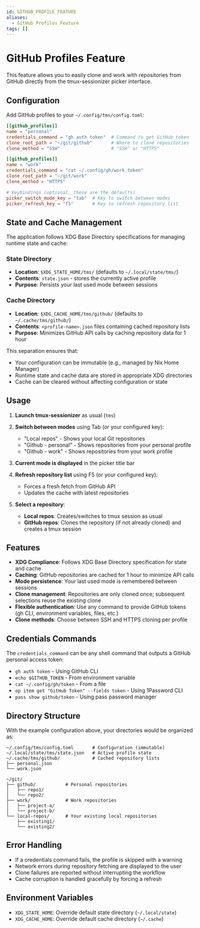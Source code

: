 ```yaml
---
id: GITHUB_PROFILE_FEATURE
aliases:
  - GitHub Profiles Feature
tags: []
---
```

# GitHub Profiles Feature

This feature allows you to easily clone and work with repositories from GitHub directly from the tmux-sessionizer picker interface.

## Configuration

Add GitHub profiles to your `~/.config/tms/config.toml`:

```toml
[[github_profiles]]
name = "personal"
credentials_command = "gh auth token"  # Command to get GitHub token
clone_root_path = "~/git/github"       # Where to clone repositories
clone_method = "SSH"                   # "SSH" or "HTTPS"

[[github_profiles]]
name = "work"
credentials_command = "cat ~/.config/gh/work_token"
clone_root_path = "~/git/work"
clone_method = "HTTPS"

# Keybindings (optional, these are the defaults)
picker_switch_mode_key = "tab"  # Key to switch between modes
picker_refresh_key = "f5"       # Key to refresh repository list
```

## State and Cache Management

The application follows XDG Base Directory specifications for managing runtime state and cache:

### State Directory
- **Location**: `$XDG_STATE_HOME/tms/` (defaults to `~/.local/state/tms/`)
- **Contents**: `state.json` - stores the currently active profile
- **Purpose**: Persists your last used mode between sessions

### Cache Directory
- **Location**: `$XDG_CACHE_HOME/tms/github/` (defaults to `~/.cache/tms/github/`)
- **Contents**: `<profile-name>.json` files containing cached repository lists
- **Purpose**: Minimizes GitHub API calls by caching repository data for 1 hour

This separation ensures that:
- Your configuration can be immutable (e.g., managed by Nix Home Manager)
- Runtime state and cache data are stored in appropriate XDG directories
- Cache can be cleared without affecting configuration or state

## Usage

1. **Launch tmux-sessionizer** as usual (`tms`)

2. **Switch between modes** using Tab (or your configured key):
   - "Local repos" - Shows your local Git repositories
   - "Github - personal" - Shows repositories from your personal profile
   - "Github - work" - Shows repositories from your work profile

3. **Current mode is displayed** in the picker title bar

4. **Refresh repository list** using F5 (or your configured key):
   - Forces a fresh fetch from GitHub API
   - Updates the cache with latest repositories

5. **Select a repository**:
   - **Local repos**: Creates/switches to tmux session as usual
   - **GitHub repos**: Clones the repository (if not already cloned) and creates a tmux session

## Features

- **XDG Compliance**: Follows XDG Base Directory specification for state and cache
- **Caching**: GitHub repositories are cached for 1 hour to minimize API calls
- **Mode persistence**: Your last used mode is remembered between sessions
- **Clone management**: Repositories are only cloned once; subsequent selections reuse the existing clone
- **Flexible authentication**: Use any command to provide GitHub tokens (gh CLI, environment variables, files, etc.)
- **Clone methods**: Choose between SSH and HTTPS cloning per profile

## Credentials Commands

The `credentials_command` can be any shell command that outputs a GitHub personal access token:

- `gh auth token` - Using GitHub CLI
- `echo $GITHUB_TOKEN` - From environment variable
- `cat ~/.config/gh/token` - From a file
- `op item get "GitHub Token" --fields token` - Using 1Password CLI
- `pass show github/token` - Using pass password manager

## Directory Structure

With the example configuration above, your directories would be organized as:
```
~/.config/tms/config.toml       # Configuration (immutable)
~/.local/state/tms/state.json   # Active profile state
~/.cache/tms/github/            # Cached repository lists
├── personal.json
└── work.json

~/git/
├── github/           # Personal repositories
│   ├── repo1/
│   └── repo2/
├── work/             # Work repositories
│   ├── project-a/
│   └── project-b/
└── local-repos/      # Your existing local repositories
    ├── existing1/
    └── existing2/
```

## Error Handling

- If a credentials command fails, the profile is skipped with a warning
- Network errors during repository fetching are displayed to the user
- Clone failures are reported without interrupting the workflow
- Cache corruption is handled gracefully by forcing a refresh

## Environment Variables

- `XDG_STATE_HOME`: Override default state directory (`~/.local/state`)
- `XDG_CACHE_HOME`: Override default cache directory (`~/.cache`)
